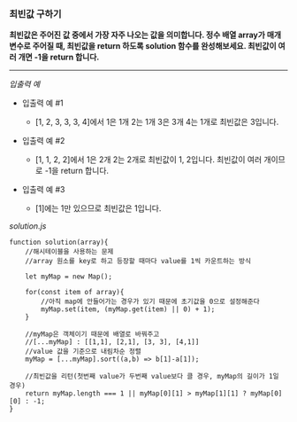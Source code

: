 ### 최빈값 구하기

**최빈값은 주어진 값 중에서 가장 자주 나오는 값을 의미합니다. 정수 배열 array가 매개변수로 주어질 때, 최빈값을 return 하도록 solution 함수를 완성해보세요. 최빈값이 여러 개면 -1을 return 합니다.**

---

_입출력 예_

- 입출력 예 #1

  - [1, 2, 3, 3, 3, 4]에서 1은 1개 2는 1개 3은 3개 4는 1개로 최빈값은 3입니다.

- 입출력 예 #2

  - [1, 1, 2, 2]에서 1은 2개 2는 2개로 최빈값이 1, 2입니다. 최빈값이 여러 개이므로 -1을 return 합니다.

- 입출력 예 #3

  - [1]에는 1만 있으므로 최빈값은 1입니다.

_solution.js_

```
function solution(array){
    //해시테이블을 사용하는 문제
    //array 원소를 key로 하고 등장할 때마다 value를 1씩 카운트하는 방식

    let myMap = new Map();

    for(const item of array){
        //아직 map에 안들어가는 경우가 있기 때문에 초기값을 0으로 설정해준다
        myMap.set(item, (myMap.get(item) || 0) + 1);
    }

    //myMap은 객체이기 때문에 배열로 바꿔주고
    //[...myMap] : [[1,1], [2,1], [3, 3], [4,1]]
    //value 값을 기준으로 내림차순 정렬
    myMap = [...myMap].sort((a,b) => b[1]-a[1]);

    //최빈값을 리턴(첫번째 value가 두번째 value보다 클 경우, myMap의 길이가 1일 경우)
    return myMap.length === 1 || myMap[0][1] > myMap[1][1] ? myMap[0][0] : -1;
}
```
